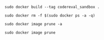 
```shell
sudo docker build --tag codereval_sandbox .
```

```shell
sudo docker rm -f $(sudo docker ps -a -q)
```

```shell
sudo docker image prune -a
```

```shell
sudo docker image prune
```
